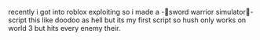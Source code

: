 recently i got into roblox exploiting so i made a 
-👑sword warrior simulator👑- script
this like doodoo as hell but its my first script so hush
only works on world 3 but hits every enemy their.
